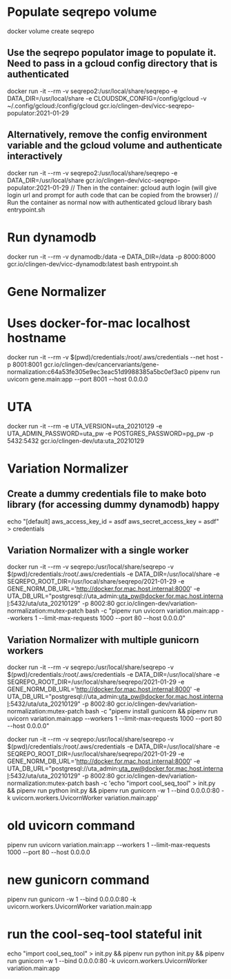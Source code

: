 # Populate seqrepo volume
docker volume create seqrepo

## Use the seqrepo populator image to populate it. Need to pass in a gcloud config directory that is authenticated
docker run -it --rm -v seqrepo2:/usr/local/share/seqrepo -e DATA_DIR=/usr/local/share -e CLOUDSDK_CONFIG=/config/gcloud -v ~/.config/gcloud:/config/gcloud gcr.io/clingen-dev/vicc-seqrepo-populator:2021-01-29
## Alternatively, remove the config environment variable and the gcloud volume and authenticate interactively
docker run -it --rm -v seqrepo2:/usr/local/share/seqrepo -e DATA_DIR=/usr/local/share gcr.io/clingen-dev/vicc-seqrepo-populator:2021-01-29
// Then in the container:
gcloud auth login (will give login url and prompt for auth code that can be copied from the browser)
// Run the container as normal now with authenticated gcloud library
bash entrypoint.sh

# Run dynamodb
docker run -it --rm -v dynamodb:/data -e DATA_DIR=/data -p 8000:8000 gcr.io/clingen-dev/vicc-dynamodb:latest bash entrypoint.sh

# Gene Normalizer
# Uses docker-for-mac localhost hostname
docker run -it --rm -v $(pwd)/credentials:/root/.aws/credentials --net host -p 8001:8001 gcr.io/clingen-dev/cancervariants/gene-normalization:c64a53fe305e9ec3eac51d9988385a5bc0ef3ac0 pipenv run uvicorn gene.main:app --port 8001 --host 0.0.0.0

# UTA
docker run -it --rm -e UTA_VERSION=uta_20210129 -e UTA_ADMIN_PASSWORD=uta_pw -e POSTGRES_PASSWORD=pg_pw -p 5432:5432 gcr.io/clingen-dev/uta:uta_20210129

# Variation Normalizer
## Create a dummy credentials file to make boto library (for accessing dummy dynamodb) happy
echo "[default]
aws_access_key_id = asdf
aws_secret_access_key = asdf" > credentials

## Variation Normalizer with a single worker
docker run -it --rm -v seqrepo:/usr/local/share/seqrepo -v $(pwd)/credentials:/root/.aws/credentials -e DATA_DIR=/usr/local/share -e SEQREPO_ROOT_DIR=/usr/local/share/seqrepo/2021-01-29 -e GENE_NORM_DB_URL='http://docker.for.mac.host.internal:8000' -e UTA_DB_URL="postgresql://uta_admin:uta_pw@docker.for.mac.host.internal:5432/uta/uta_20210129" -p 8002:80 gcr.io/clingen-dev/variation-normalization:mutex-patch bash -c "pipenv run uvicorn variation.main:app --workers 1 --limit-max-requests 1000 --port 80 --host 0.0.0.0"

## Variation Normalizer with multiple gunicorn workers
docker run -it --rm -v seqrepo:/usr/local/share/seqrepo -v $(pwd)/credentials:/root/.aws/credentials -e DATA_DIR=/usr/local/share -e SEQREPO_ROOT_DIR=/usr/local/share/seqrepo/2021-01-29 -e GENE_NORM_DB_URL='http://docker.for.mac.host.internal:8000' -e UTA_DB_URL="postgresql://uta_admin:uta_pw@docker.for.mac.host.internal:5432/uta/uta_20210129" -p 8002:80 gcr.io/clingen-dev/variation-normalization:mutex-patch bash -c "pipenv install gunicorn && pipenv run uvicorn variation.main:app --workers 1 --limit-max-requests 1000 --port 80 --host 0.0.0.0"

docker run -it --rm -v seqrepo:/usr/local/share/seqrepo -v $(pwd)/credentials:/root/.aws/credentials -e DATA_DIR=/usr/local/share -e SEQREPO_ROOT_DIR=/usr/local/share/seqrepo/2021-01-29 -e GENE_NORM_DB_URL='http://docker.for.mac.host.internal:8000' -e UTA_DB_URL="postgresql://uta_admin:uta_pw@docker.for.mac.host.internal:5432/uta/uta_20210129" -p 8002:80 gcr.io/clingen-dev/variation-normalization:mutex-patch bash -c 'echo "import cool_seq_tool" > init.py && pipenv run python init.py && pipenv run gunicorn -w 1 --bind 0.0.0.0:80 -k uvicorn.workers.UvicornWorker variation.main:app'



# old uvicorn command
pipenv run uvicorn variation.main:app --workers 1 --limit-max-requests 1000 --port 80 --host 0.0.0.0

# new gunicorn command
pipenv run gunicorn -w 1 --bind 0.0.0.0:80 -k uvicorn.workers.UvicornWorker variation.main:app

# run the cool-seq-tool stateful init
echo "import cool_seq_tool" > init.py && pipenv run python init.py && pipenv run gunicorn -w 1 --bind 0.0.0.0:80 -k uvicorn.workers.UvicornWorker variation.main:app
